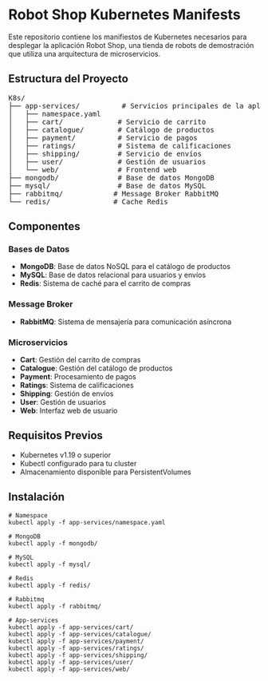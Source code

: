 # Robot Shop Kubernetes Manifests

Este repositorio contiene los manifiestos de Kubernetes necesarios para desplegar la aplicación Robot Shop, una tienda de robots de demostración que utiliza una arquitectura de microservicios.

## Estructura del Proyecto

<pre>
K8s/
├── app-services/          # Servicios principales de la aplicación
│   ├── namespace.yaml
│   ├── cart/             # Servicio de carrito
│   ├── catalogue/        # Catálogo de productos
│   ├── payment/          # Servicio de pagos
│   ├── ratings/          # Sistema de calificaciones
│   ├── shipping/         # Servicio de envíos
│   ├── user/             # Gestión de usuarios
│   └── web/              # Frontend web
├── mongodb/              # Base de datos MongoDB
├── mysql/                # Base de datos MySQL
├── rabbitmq/            # Message Broker RabbitMQ
└── redis/               # Cache Redis
</pre>

## Componentes

### Bases de Datos
- **MongoDB**: Base de datos NoSQL para el catálogo de productos
- **MySQL**: Base de datos relacional para usuarios y envíos
- **Redis**: Sistema de caché para el carrito de compras

### Message Broker
- **RabbitMQ**: Sistema de mensajería para comunicación asíncrona

### Microservicios
- **Cart**: Gestión del carrito de compras
- **Catalogue**: Gestión del catálogo de productos
- **Payment**: Procesamiento de pagos
- **Ratings**: Sistema de calificaciones
- **Shipping**: Gestión de envíos
- **User**: Gestión de usuarios
- **Web**: Interfaz web de usuario

## Requisitos Previos

- Kubernetes v1.19 o superior
- Kubectl configurado para tu cluster
- Almacenamiento disponible para PersistentVolumes

## Instalación

```
# Namespace
kubectl apply -f app-services/namespace.yaml

# MongoDB
kubectl apply -f mongodb/

# MySQL
kubectl apply -f mysql/

# Redis
kubectl apply -f redis/

# Rabbitmq
kubectl apply -f rabbitmq/

# App-services
kubectl apply -f app-services/cart/
kubectl apply -f app-services/catalogue/
kubectl apply -f app-services/payment/
kubectl apply -f app-services/ratings/
kubectl apply -f app-services/shipping/
kubectl apply -f app-services/user/
kubectl apply -f app-services/web/

```




